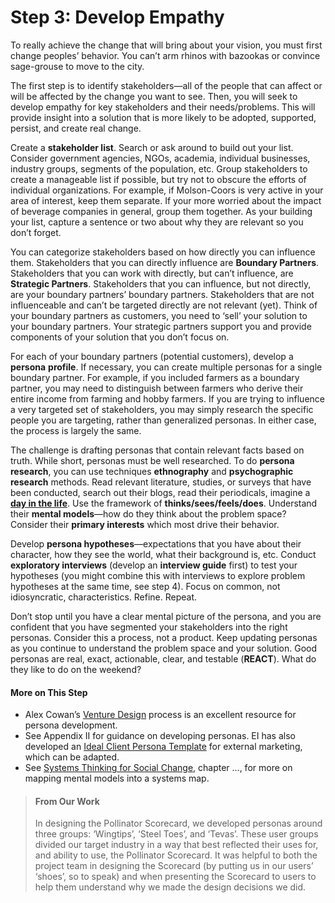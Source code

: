 # Step 3: Develop Empathy

To really achieve the change that will bring about your vision, you must first change peoples’ behavior. You can’t arm rhinos with bazookas or convince sage-grouse to move to the city.

The first step is to identify stakeholders—all of the people that can affect or will be affected by the change you want to see. Then, you will seek to develop empathy for key stakeholders and their needs/problems. This will provide insight into a solution that is more likely to be adopted, supported, persist, and create real change.

Create a **stakeholder list**. Search or ask around to build out your list. Consider government agencies, NGOs, academia, individual businesses, industry groups, segments of the population, etc. Group stakeholders to create a manageable list if possible, but try not to obscure the efforts of individual organizations. For example, if Molson-Coors is very active in your area of interest, keep them separate. If your more worried about the impact of beverage companies in general, group them together. As your building your list, capture a sentence or two about why they are relevant so you don’t forget.

You can categorize stakeholders based on how directly you can influence them. Stakeholders that you can directly influence are **Boundary Partners**. Stakeholders that you can work with directly, but can’t influence, are **Strategic Partners**. Stakeholders that you can influence, but not directly, are your boundary partners’ boundary partners. Stakeholders that are not influenceable and can’t be targeted directly are not relevant (yet). Think of your boundary partners as customers, you need to ‘sell’ your solution to your boundary partners. Your strategic partners support you and provide components of your solution that you don’t focus on. 

For each of your boundary partners (potential customers), develop a **persona** **profile**. If necessary, you can create multiple personas for a single boundary partner. For example, if you included farmers as a boundary partner, you may need to distinguish between farmers who derive their entire income from farming and hobby farmers. If you are trying to influence a very targeted set of stakeholders, you may simply research the specific people you are targeting, rather than generalized personas. In either case, the process is largely the same.

The challenge is drafting personas that contain relevant facts based on truth. While short, personas must be well researched. To do **persona research**, you can use techniques **ethnography** and **psychographic research** methods. Read relevant literature, studies, or surveys that have been conducted, search out their blogs, read their periodicals, imagine a [**day in the life**](http://www.alexandercowan.com/day-in-the-life-depth-on-your-personas/). Use the framework of **thinks/sees/feels/does**. Understand their **mental models**—how do they think about the problem space? Consider their **primary interests** which most drive their behavior.

Develop **persona hypotheses**—expectations that you have about their character, how they see the world, what their background is, etc. Conduct **exploratory interviews** (develop an **interview guide** first) to test your hypotheses (you might combine this with interviews to explore problem hypotheses at the same time, see step 4). Focus on common, not idiosyncratic, characteristics. Refine. Repeat.

Don’t stop until you have a clear mental picture of the persona, and you are confident that you have segmented your stakeholders into the right personas. Consider this a process, not a product. Keep updating personas as you continue to understand the problem space and your solution. Good personas are real, exact, actionable, clear, and testable (**REACT**). What do they like to do on the weekend?

#### More on This Step

- Alex Cowan’s [Venture Design](https://www.alexandercowan.com/venture-design/) process is an excellent resource for persona development.
- See Appendix II for guidance on developing personas. EI has also developed an [Ideal Client Persona Template](https://environmentalincentives.imeetcentral.com/p/aQAAAAADIVcIcwAAAAAACD24) for external marketing, which can be adapted.
- See [Systems Thinking for Social Change](https://www.amazon.com/Systems-Thinking-Social-Change-Consequences/dp/160358580X/ref=sr_1_1?ie=UTF8&qid=1539375342&sr=8-1&keywords=systems+thinking+for+social+change+book), chapter …, for more on mapping mental models into a systems map.

> #### From Our Work
>
> In designing the Pollinator Scorecard, we developed personas around three groups: ‘Wingtips’, ‘Steel Toes’, and ‘Tevas’. These user groups divided our target industry in a way that best reflected their uses for, and ability to use, the Pollinator Scorecard. It was helpful to both the project team in designing the Scorecard (by putting us in our users’ ‘shoes’, so to speak) and when presenting the Scorecard to users to help them understand why we made the design decisions we did.  